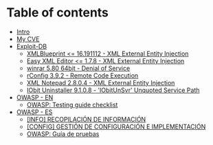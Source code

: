 # Table of contents

* [Intro](README.md)
* [My CVE](my-cve.md)
* [Exploit-DB](exploit-db/README.md)
  * [XMLBlueprint &lt;= 16.191112 - XML External Entity Injection](exploit-db/xmlblueprint-less-than-16.191112-xml-external-entity-injection.md)
  * [Easy XML Editor &lt;= 1.7.8 - XML External Entity Injection](exploit-db/easy-xml-editor-less-than-1.7.8-xml-external-entity-injection.md)
  * [winrar 5.80 64bit - Denial of Service](exploit-db/winrar-5.80-64bit-denial-of-service.md)
  * [rConfig 3.9.2 - Remote Code Execution](exploit-db/rconfig-3.9.2-remote-code-execution.md)
  * [XML Notepad 2.8.0.4 - XML External Entity Injection](exploit-db/xml-notepad-2.8.0.4-xml-external-entity-injection.md)
  * [IObit Uninstaller 9.1.0.8 - 'IObitUnSvr' Unquoted Service Path](exploit-db/iobit-uninstaller-9.1.0.8-iobitunsvr-unquoted-service-path.md)
* [OWASP - EN](owasp-en/README.md)
  * [OWASP: Testing guide checklist](owasp-en/owasp-testing-guide-checklist.md)
* [OWASP - ES](owasp-es/README.md)
  * [\[INFO\] RECOPILACIÓN DE INFORMACIÓN](owasp-es/info-recopilacion-de-informacion.md)
  * [\[CONFIG\] GESTIÓN DE CONFIGURACIÓN E IMPLEMENTACIÓN](owasp-es/config-gestion-de-configuracion-e-implementacion.md)
  * [OWASP: Guía de pruebas](owasp-es/owasp-comprobacion-pruebas.md)

